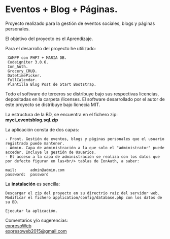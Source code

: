 # Eventos + Blog + Páginas.

Proyecto realizado para la gestión de eventos sociales, blogs y páginas personales.

El objetivo del proyecto es el Aprendizaje.

Para el  desarrollo del proyecto he utilizado:

     XAMPP con PHP7 + MARIA DB.
     Codeigniter 3.0.6.
     Ion_Auth.
     Grocery_CRUD.
     DatetimePicker.
     FullCalendar.
     Plantilla Blog Post de Start Bootstrap.
     

Todo el software de terceros se distribuye bajo sus respectivas licencias, depositadas en la carpeta /licenses.
El software desarrollado por el autor de este proyecto se distribuye bajo licnecia MIT.

La estructura de la BD, se encuentra en el fichero zip: **myci_eventsblog.sql.zip**

La aplicación consta de dos capas:

    - Front. Gestión de eventos, blogs y páginas personales que el usuario registrado puede mantener.
    - Admin. Capa de administración a la que solo el "administrator" puede acceder. Incluye la gestión de Usuarios.
    - El acceso a la capa de administración se realiza con los datos que por defecto figuran en las<br/> tablas de IonAuth, a saber:

    mail:      admin@admin.com
    password:  password
      

La **instalación** es sencilla:

    Descargar el zip del proyecto en su directrio raiz del servidor web.
    Modificar el fichero application/config/database.php con los datos de su BD.
    
    Ejecutar la aplicación. 
    
Comentarios y/o sugerencias:<br/>
[expresoWeb](https://expresoweb.joomla.com "")<br/>
expresoweb2015@gmail.com


    
    
